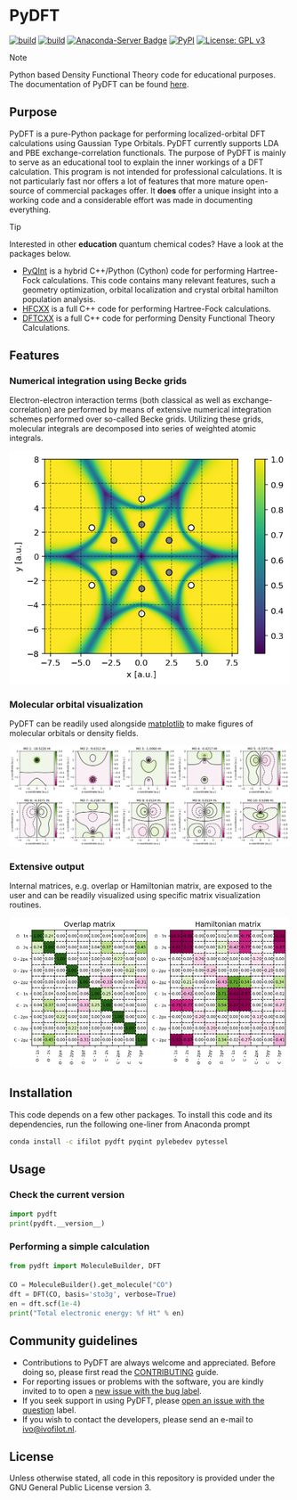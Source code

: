 # PyDFT

[![build](https://github.com/ifilot/pydft/actions/workflows/build_pypi.yml/badge.svg)](https://github.com/ifilot/pydft/actions/workflows/build_pypi.yml)
[![build](https://github.com/ifilot/pydft/actions/workflows/build_conda.yml/badge.svg)](https://github.com/ifilot/pydft/actions/workflows/build_conda.yml)
[![Anaconda-Server Badge](https://anaconda.org/ifilot/pydft/badges/version.svg)](https://anaconda.org/ifilot/pydft)
[![PyPI](https://img.shields.io/pypi/v/pydft?color=green)](https://pypi.org/project/pytessel/)
[![License: GPL v3](https://img.shields.io/badge/License-GPLv3-blue.svg)](https://www.gnu.org/licenses/gpl-3.0)

> [!NOTE]  
> Python based Density Functional Theory code for educational purposes. The
> documentation of PyDFT can be found [here](https://pydft.imc-tue.nl/).

## Purpose

PyDFT is a pure-Python package for performing localized-orbital DFT calculations
using Gaussian Type Orbitals. PyDFT currently supports LDA and PBE
exchange-correlation functionals. The purpose of PyDFT is mainly to serve as an
educational tool to explain the inner workings of a DFT calculation. This
program is not intended for professional calculations. It is not particularly
fast nor offers a lot of features that more mature open-source of commercial
packages offer. It **does** offer a unique insight into a working code and a
considerable effort was made in documenting everything.

> [!TIP]  
> Interested in other **education** quantum chemical codes? Have a look at the
> packages below.
> * [PyQInt](https://github.com/ifilot/pyqint) is a hybrid C++/Python (Cython)
>   code for performing Hartree-Fock calculations. This code contains many
>   relevant features, such a geometry optimization, orbital localization and
>   crystal orbital hamilton population analysis.
> * [HFCXX](https://github.com/ifilot/hfcxx) is a full C++ code for performing
>   Hartree-Fock calculations.
> * [DFTCXX](https://github.com/ifilot/dftcxx) is a full C++ code for performing
>   Density Functional Theory Calculations.

## Features

### Numerical integration using Becke grids

Electron-electron interaction terms (both classical as well as
exchange-correlation) are performed by means of extensive numerical integration
schemes performed over so-called Becke grids. Utilizing these grids, molecular
integrals are decomposed into series of weighted atomic integrals.

![Becke grids](img/becke-grid.png)

### Molecular orbital visualization

PyDFT can be readily used alongside [matplotlib](https://matplotlib.org/stable/)
to make figures of molecular orbitals or density fields.

![Molecular orbitals of CO](img/mo_co.png)

### Extensive output

Internal matrices, e.g. overlap or Hamiltonian matrix, are exposed to the user
and can be readily visualized using specific matrix visualization routines.

![Matrices](img/matrices.png)

## Installation

This code depends on a few other packages. To install this code and its
dependencies, run the following one-liner from Anaconda prompt

```bash
conda install -c ifilot pydft pyqint pylebedev pytessel
```

## Usage

### Check the current version

```python
import pydft
print(pydft.__version__)
```

### Performing a simple calculation

```python
from pydft import MoleculeBuilder, DFT

CO = MoleculeBuilder().get_molecule("CO")
dft = DFT(CO, basis='sto3g', verbose=True)
en = dft.scf(1e-4)
print("Total electronic energy: %f Ht" % en)
```

## Community guidelines

* Contributions to PyDFT are always welcome and appreciated. Before doing so,
  please first read the [CONTRIBUTING](CONTRIBUTING.md) guide.
* For reporting issues or problems with the software, you are kindly invited to
  to open a [new issue with the bug
  label](https://github.com/ifilot/pydft/issues/new?labels=bug).
* If you seek support in using PyDFT, please [open an issue with the
  question](https://github.com/ifilot/pydft/issues/new?labels=question) label.
* If you wish to contact the developers, please send an e-mail to ivo@ivofilot.nl.

## License

Unless otherwise stated, all code in this repository is provided under the GNU
General Public License version 3.